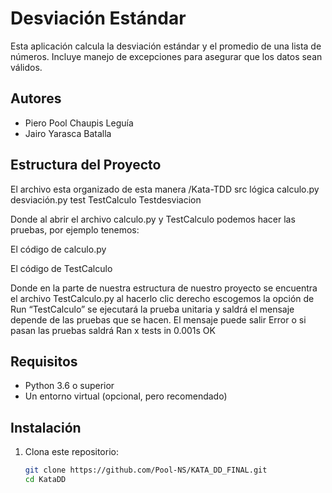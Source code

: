 # Desviación Estándar

Esta aplicación calcula la desviación estándar y el promedio de una lista de números. Incluye manejo de excepciones para asegurar que los datos sean válidos.

## Autores

- Piero Pool Chaupis Leguía
- Jairo Yarasca Batalla

## Estructura del Proyecto

El  archivo esta organizado de esta manera
/Kata-TDD
   src
     lógica
        calculo.py
        desviación.py
 test
    TestCalculo
     Testdesviacion

Donde al abrir el archivo calculo.py y TestCalculo podemos hacer las pruebas, por ejemplo tenemos:

El código de calculo.py 

El código de TestCalculo

Donde en la parte de nuestra estructura de nuestro proyecto se encuentra el archivo TestCalculo.py al hacerlo clic derecho escogemos la opción de Run “TestCalculo” se ejecutará la prueba unitaria y saldrá el mensaje depende de las pruebas que se hacen. El mensaje puede salir Error o si pasan las pruebas saldrá Ran x tests in 0.001s  OK


## Requisitos

- Python 3.6 o superior
- Un entorno virtual (opcional, pero recomendado)

## Instalación

1. Clona este repositorio:

   ```bash
   git clone https://github.com/Pool-NS/KATA_DD_FINAL.git
   cd KataDD
